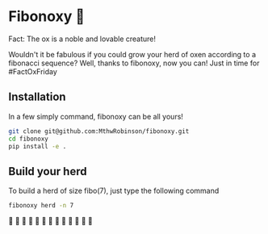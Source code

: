 # Fibonoxy :ox:

Fact: The ox is a noble and lovable creature!

Wouldn't it be fabulous if you could grow your herd of oxen according to a fibonacci sequence? Well, thanks to fibonoxy, now you can! Just in time for \#FactOxFriday

## Installation
In a few simply command, fibonoxy can be all yours!

```bash
git clone git@github.com:MthwRobinson/fibonoxy.git
cd fibonoxy
pip install -e .
```

## Build your herd
To build a herd of size fibo(7), just type the following command

```bash
fibonoxy herd -n 7
```
:ox:  :ox:  :ox:  :ox:  :ox:  :ox:  :ox:  :ox:  :ox:  :ox:  :ox:  :ox:  :ox:
